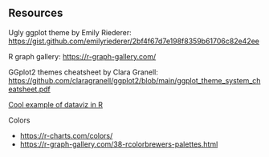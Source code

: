 ## Resources

Ugly ggplot theme by Emily Riederer: https://gist.github.com/emilyriederer/2bf4f67d7e198f8359b61706c82e42ee

R graph gallery: https://r-graph-gallery.com/

GGplot2 themes cheatsheet by Clara Granell: https://github.com/claragranell/ggplot2/blob/main/ggplot_theme_system_cheatsheet.pdf

[Cool example of dataviz in R](https://www.linkedin.com/posts/cararthompson_dataviz-activity-7335327768529833985-WXZO?utm_medium=ios_app&rcm=ACoAAA33nPgBZ5zGzq7A4fPzyyURvF06EuZfhrc&utm_source=social_share_send&utm_campaign=copy_link)

Colors
* https://r-charts.com/colors/  
* https://r-graph-gallery.com/38-rcolorbrewers-palettes.html  
